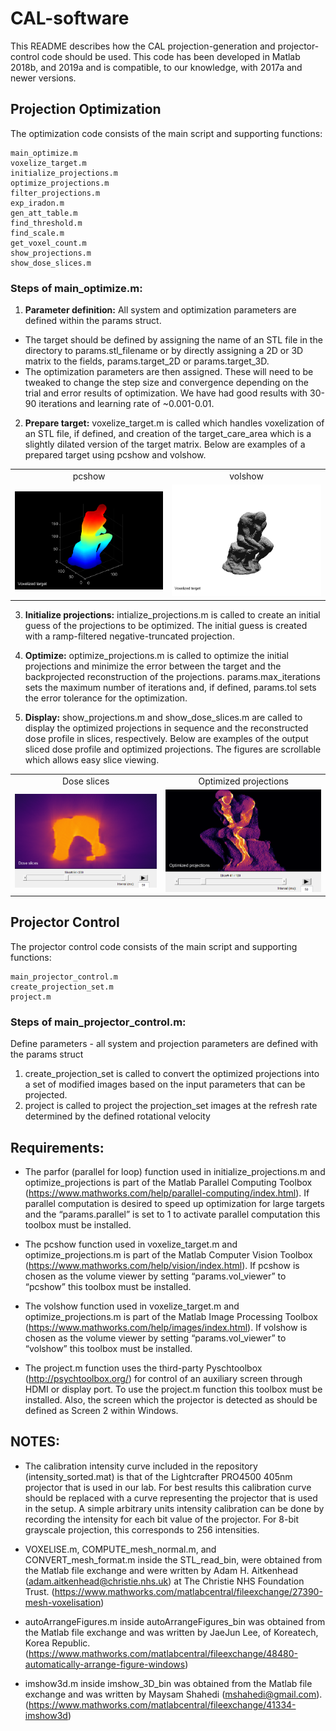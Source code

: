 # CAL-software
This README describes how the CAL projection-generation and projector-control code should be used. 
This code has been developed in Matlab 2018b, and 2019a and is compatible, to our knowledge, with 2017a and newer versions. 




## Projection Optimization
The optimization code consists of the main script and supporting functions:
```
main_optimize.m
voxelize_target.m
initialize_projections.m
optimize_projections.m
filter_projections.m
exp_iradon.m
gen_att_table.m
find_threshold.m
find_scale.m
get_voxel_count.m
show_projections.m
show_dose_slices.m
```

### Steps of main_optimize.m:
1. **Parameter definition:** All system and optimization parameters are defined within the params struct.
- The target should be defined by assigning the name of an STL file in the directory to params.stl_filename or by directly assigning a 2D or 3D matrix to the fields, params.target_2D or params.target_3D.
- The optimization parameters are then assigned. These will need to be tweaked to change the step size and convergence depending on the trial and error results of optimization. We have had good results with 30-90 iterations and learning rate of ~0.001-0.01.

2. **Prepare target:** voxelize_target.m is called which handles voxelization of an STL file, if defined,
and creation of the target_care_area which is a slightly dilated version of the target matrix. Below are examples of a prepared target using pcshow and volshow.

<table>
  <tr>
    <td align="center">pcshow</td>
    <td align="center">volshow</td>
  </tr>
  <tr>
    <td><img src="docs/images/thinker_pc_show_1.png" width=500></td>
    <td><img src="docs/images/thinker_vol_show_1.png" width=500></td>
  </tr>
 </table>


3. **Initialize projections:** intialize_projections.m is called to create an initial guess of the projections to be 
optimized. The initial guess is created with a ramp-filtered negative-truncated projection.

4. **Optimize:** optimize_projections.m is called to optimize the initial projections and minimize the error between the target and the backprojected reconstruction of the projections. params.max_iterations
sets the maximum number of iterations and, if defined, params.tol sets the error tolerance
for the optimization.

5. **Display:** show_projections.m and show_dose_slices.m are called to display the optimized projections in sequence and the reconstructed dose profile in slices, respectively. Below are examples of the output sliced dose profile and optimized projections. The figures are scrollable which allows easy slice viewing.

<table>
  <tr>
    <td align="center">Dose slices</td>
    <td align="center">Optimized projections</td>
  </tr>
  <tr>
    <td><img src="docs/images/thinker_slice_1.PNG" width=500></td>
    <td><img src="docs/images/thinker_proj_1.png" width=500></td>
  </tr>
 </table>


## Projector Control
The projector control code consists of the main script and
supporting functions:
```
main_projector_control.m
create_projection_set.m
project.m
```

### Steps of main_projector_control.m:
Define parameters - all system and projection parameters are defined with the params struct
1. create_projection_set is called to convert the optimized projections into a set of modified images based on the input parameters that can be projected.
2. project is called to project the projection_set images at the refresh rate determined by the defined rotational velocity

## Requirements:
- The parfor (parallel for loop) function used in initialize_projections.m and optimize_projections is part of the Matlab Parallel Computing Toolbox (https://www.mathworks.com/help/parallel-computing/index.html). 
If parallel computation is desired to speed up optimization for large targets and the “params.parallel” is set to 1 to activate parallel computation this toolbox must be installed.

- The pcshow function used in voxelize_target.m and optimize_projections.m is part of the Matlab Computer Vision Toolbox (https://www.mathworks.com/help/vision/index.html). 
If pcshow is chosen as the volume viewer by setting “params.vol_viewer” to “pcshow” this toolbox must be installed.

- The volshow function used in voxelize_target.m and optimize_projections.m is part of the Matlab Image Processing Toolbox (https://www.mathworks.com/help/images/index.html). 
If volshow is chosen as the volume viewer by setting “params.vol_viewer” to “volshow” this toolbox must be installed.

- The project.m function uses the third-party Pyschtoolbox (http://psychtoolbox.org/) for control of an auxiliary screen through HDMI or display port. 
To use the project.m function this toolbox must be installed. Also, the screen which the projector is detected as should be defined as Screen 2 within Windows. 

## NOTES:
- The calibration intensity curve included in the repository (intensity_sorted.mat) is that of the Lightcrafter PRO4500 405nm projector that is used in our lab. 
For best results this calibration curve should be replaced with a curve representing the projector that is used in the setup. A simple arbitrary units intensity calibration
can be done by recording the intensity for each bit value of the projector. For 8-bit grayscale projection, this corresponds to 256 intensities. 

- VOXELISE.m, COMPUTE_mesh_normal.m, and CONVERT_mesh_format.m inside the STL_read_bin, were obtained from the Matlab file exchange and were written by Adam H. Aitkenhead (adam.aitkenhead@christie.nhs.uk) at The Christie NHS Foundation Trust. (https://www.mathworks.com/matlabcentral/fileexchange/27390-mesh-voxelisation)

- autoArrangeFigures.m inside autoArrangeFigures_bin was obtained from the Matlab file exchange and was written by JaeJun Lee, of Koreatech, Korea Republic. (https://www.mathworks.com/matlabcentral/fileexchange/48480-automatically-arrange-figure-windows)

- imshow3d.m inside imshow_3D_bin was obtained from the Matlab file exchange and was written by Maysam Shahedi (mshahedi@gmail.com). (https://www.mathworks.com/matlabcentral/fileexchange/41334-imshow3d)
